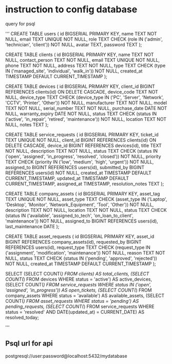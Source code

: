 # instruction to config database 

query for psql 

'''
CREATE TABLE users (
  id BIGSERIAL PRIMARY KEY,
  name TEXT NOT NULL,
  email TEXT UNIQUE NOT NULL,
  role TEXT CHECK (role IN ('admin', 'technician', 'client')) NOT NULL,
  avatar TEXT,
  password TEXT
);

CREATE TABLE clients (
  id BIGSERIAL PRIMARY KEY,
  name TEXT NOT NULL,
  contact_person TEXT NOT NULL,
  email TEXT UNIQUE NOT NULL,
  phone TEXT NOT NULL,
  address TEXT NOT NULL,
  type TEXT CHECK (type IN ('managed_site', 'individual', 'walk_in')) NOT NULL,
  created_at TIMESTAMP DEFAULT CURRENT_TIMESTAMP
);

CREATE TABLE devices (
  id BIGSERIAL PRIMARY KEY,
  client_id BIGINT REFERENCES clients(id) ON DELETE CASCADE,
  device_code TEXT NOT NULL,
  device_type TEXT CHECK (device_type IN ('PC', 'Server', 'Network', 'CCTV', 'Printer', 'Other')) NOT NULL,
  manufacturer TEXT NOT NULL,
  model TEXT NOT NULL,
  serial_number TEXT NOT NULL,
  purchase_date DATE NOT NULL,
  warranty_expiry DATE NOT NULL,
  status TEXT CHECK (status IN ('active', 'in_repair', 'retired', 'maintenance')) NOT NULL,
  location TEXT NOT NULL,
  notes TEXT
);

CREATE TABLE service_requests (
  id BIGSERIAL PRIMARY KEY,
  ticket_id TEXT UNIQUE NOT NULL,
  client_id BIGINT REFERENCES clients(id) ON DELETE CASCADE,
  device_id BIGINT REFERENCES devices(id),
  title TEXT NOT NULL,
  description TEXT NOT NULL,
  status TEXT CHECK (status IN ('open', 'assigned', 'in_progress', 'resolved', 'closed')) NOT NULL,
  priority TEXT CHECK (priority IN ('low', 'medium', 'high', 'urgent')) NOT NULL,
  assigned_to BIGINT REFERENCES users(id),
  submitted_by BIGINT REFERENCES users(id) NOT NULL,
  created_at TIMESTAMP DEFAULT CURRENT_TIMESTAMP,
  updated_at TIMESTAMP DEFAULT CURRENT_TIMESTAMP,
  assigned_at TIMESTAMP,
  resolution_notes TEXT
);

CREATE TABLE company_assets (
  id BIGSERIAL PRIMARY KEY,
  asset_tag TEXT UNIQUE NOT NULL,
  asset_type TEXT CHECK (asset_type IN ('Laptop', 'Desktop', 'Monitor', 'Network_Equipment', 'Tool', 'Other')) NOT NULL,
  description TEXT NOT NULL,
  location TEXT NOT NULL,
  status TEXT CHECK (status IN ('available', 'assigned_to_tech', 'on_loan_to_client', 'maintenance')) NOT NULL,
  assigned_to BIGINT REFERENCES users(id),
  last_maintenance DATE
);

CREATE TABLE asset_requests (
  id BIGSERIAL PRIMARY KEY,
  asset_id BIGINT REFERENCES company_assets(id),
  requested_by BIGINT REFERENCES users(id),
  request_type TEXT CHECK (request_type IN ('assignment', 'modification', 'maintenance')) NOT NULL,
  reason TEXT NOT NULL,
  status TEXT CHECK (status IN ('pending', 'approved', 'rejected')) NOT NULL,
  created_at TIMESTAMP DEFAULT CURRENT_TIMESTAMP
);

SELECT
  (SELECT COUNT(*) FROM clients) AS total_clients,
  (SELECT COUNT(*) FROM devices WHERE status = 'active') AS active_devices,
  (SELECT COUNT(*) FROM service_requests WHERE status IN ('open', 'assigned', 'in_progress')) AS open_tickets,
  (SELECT COUNT(*) FROM company_assets WHERE status = 'available') AS available_assets,
  (SELECT COUNT(*) FROM asset_requests WHERE status = 'pending') AS pending_requests,
  (SELECT COUNT(*) FROM service_requests WHERE status = 'resolved' AND DATE(updated_at) = CURRENT_DATE) AS resolved_today;

'''

## Psql url for api
postgresql://user:password@localhost:5432/mydatabase
